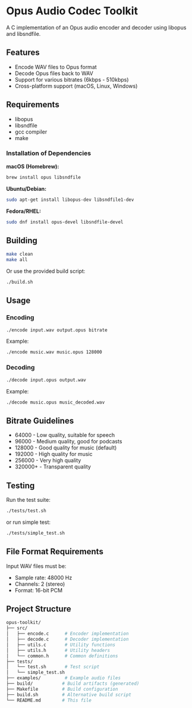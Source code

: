 # Opus Audio Codec Toolkit

A C implementation of an Opus audio encoder and decoder using libopus and libsndfile.


## Features

- Encode WAV files to Opus format
- Decode Opus files back to WAV
- Support for various bitrates (6kbps - 510kbps)
- Cross-platform support (macOS, Linux, Windows)


## Requirements

- libopus
- libsndfile
- gcc compiler
- make

### Installation of Dependencies

**macOS (Homebrew):**
```bash
brew install opus libsndfile
```

**Ubuntu/Debian:**
```bash
sudo apt-get install libopus-dev libsndfile1-dev
```

**Fedora/RHEL:**
```bash
sudo dnf install opus-devel libsndfile-devel
```

## Building
```bash
make clean
make all
```

Or use the provided build script:

```bash
./build.sh
```
## Usage
### Encoding
```bash
./encode input.wav output.opus bitrate
```
Example:
```bash
./encode music.wav music.opus 128000
```

### Decoding
```bash
./decode input.opus output.wav
```
Example:
```bash
./decode music.opus music_decoded.wav
```

## Bitrate Guidelines
- 64000 - Low quality, suitable for speech
- 96000 - Medium quality, good for podcasts
- 128000 - Good quality for music (default)
- 192000 - High quality for music
- 256000 - Very high quality
- 320000+ - Transparent quality

## Testing
Run the test suite:
```bash
./tests/test.sh
```
or run simple test:
```bash
./tests/simple_test.sh
```

## File Format Requirements
Input WAV files must be:

- Sample rate: 48000 Hz
- Channels: 2 (stereo)
- Format: 16-bit PCM

## Project Structure
```bash
opus-toolkit/
├── src/
│   ├── encode.c      # Encoder implementation
│   ├── decode.c      # Decoder implementation
│   ├── utils.c       # Utility functions
│   ├── utils.h       # Utility headers
│   └── common.h      # Common definitions
├── tests/
│   └── test.sh       # Test script
│   └── simple_test.sh 
├── examples/         # Example audio files
├── build/           # Build artifacts (generated)
├── Makefile         # Build configuration
├── build.sh         # Alternative build script
└── README.md        # This file

```

